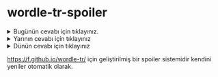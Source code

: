 # wordle-tr-spoiler

<details>
  <summary>Bugünün cevabı için tıklayınız.</summary>
  <br>
    <b> likör </b>
</details>

<details>
  <summary>Yarının cevabı için tıklayınız</summary>
  <br>
   <b> halim </b>
</details>

<details>
  <summary>Dünün cevabı için tıklayınız </summary>
  <br>
  <b> spazm </b>
</details>

https://f.github.io/wordle-tr/ için geliştirilmiş bir spoiler sistemidir kendini yeniler otomatik olarak.

